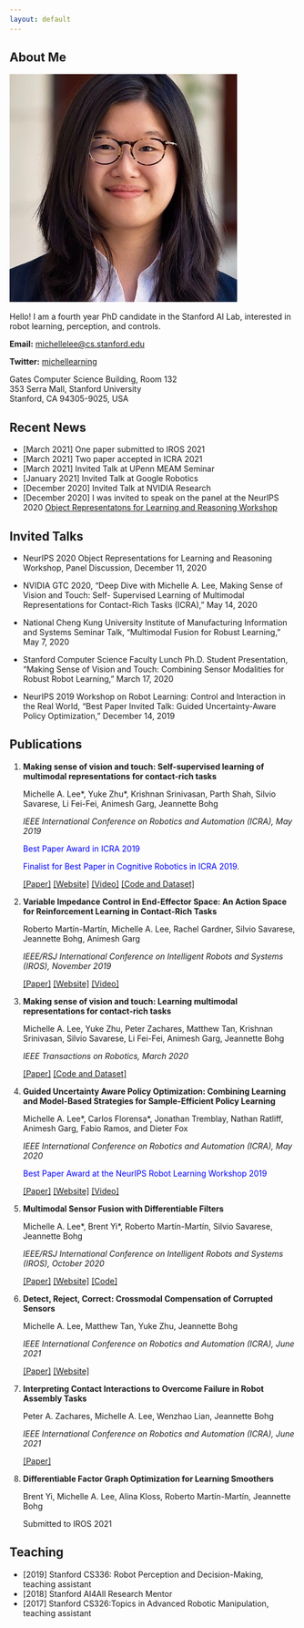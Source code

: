 ```yaml
---
layout: default
---
```


## About Me

<img class="profile-picture" src="AIS_square.jpeg">

Hello! I am a fourth year PhD candidate in the Stanford AI Lab, interested in robot learning, perception, and controls. 

**Email:** michellelee@cs.stanford.edu

**Twitter:** [michellearning](https://twitter.com/michellearning)

Gates Computer Science Building, Room 132 <br>
353 Serra Mall, Stanford University<br>
Stanford, CA 94305-9025, USA<br>

## Recent News


* [March 2021] One paper submitted to IROS 2021
* [March 2021] Two paper accepted in ICRA 2021 
* [March 2021] Invited Talk at UPenn MEAM Seminar
* [January 2021] Invited Talk at Google Robotics 
* [December 2020] Invited Talk at NVIDIA Research 
* [December 2020] I was invited to speak on the panel at the NeurIPS 2020 [Object Representatons for Learning and Reasoning Workshop](https://orlrworkshop.github.io/index.html)



## Invited Talks

* NeurIPS 2020 Object Representations for Learning and Reasoning Workshop, Panel Discussion, December 11, 2020

* NVIDIA GTC 2020, “Deep Dive with Michelle A. Lee, Making Sense of Vision and Touch: Self- Supervised Learning of Multimodal Representations for Contact-Rich Tasks (ICRA),” May 14, 2020

* National Cheng Kung University Institute of Manufacturing Information and Systems Seminar Talk, “Multimodal Fusion for Robust Learning,” May 7, 2020

* Stanford Computer Science Faculty Lunch Ph.D. Student Presentation, “Making Sense of Vision and Touch: Combining Sensor Modalities for Robust Robot Learning,” March 17, 2020

* NeurIPS 2019 Workshop on Robot Learning: Control and Interaction in the Real World, “Best Paper Invited Talk: Guided Uncertainty-Aware Policy Optimization,” December 14, 2019


## Publications
1. **Making sense of vision and touch: Self-supervised learning of multimodal representations for contact-rich tasks** 
    
    Michelle A. Lee\*, Yuke Zhu\*, Krishnan Srinivasan, Parth Shah, Silvio Savarese, Li Fei-Fei, Animesh Garg, Jeannette Bohg 

    _IEEE International Conference on Robotics and Automation (ICRA), May 2019_

    <span style="color:blue">Best Paper Award in ICRA 2019 </span>

    <span style="color:blue">Finalist for Best Paper in Cognitive Robotics in ICRA 2019</span>.

    [[Paper]](https://arxiv.org/abs/1810.10191) [[Website]](https://sites.google.com/view/visionandtouch) [[Video]](https://www.youtube.com/watch?v=usFQ8hNtE8c&feature=emb_title) [[Code and Dataset]](https://github.com/stanford-iprl-lab/multimodal_representation/)

2. **Variable Impedance Control in End-Effector Space:
An Action Space for Reinforcement Learning in Contact-Rich Tasks**

    Roberto Martín-Martín, Michelle A. Lee, Rachel Gardner, Silvio Savarese, Jeannette Bohg, Animesh Garg

    _IEEE/RSJ International Conference on Intelligent Robots and Systems (IROS), November 2019_

    [[Paper]](https://arxiv.org/abs/1906.08880) [[Website]](https://stanfordvl.github.io/vices/) [[Video]](https://www.youtube.com/watch?v=AozIUIW3Ghs&feature=youtu.be)

3. **Making sense of vision and touch: Learning multimodal representations for contact-rich tasks**
    
     Michelle A. Lee, Yuke Zhu, Peter Zachares, Matthew Tan, Krishnan Srinivasan, Silvio Savarese, Li Fei-Fei, Animesh Garg, Jeannette Bohg

     _IEEE Transactions on Robotics, March 2020_

    [[Paper]](http://ieeexplore.ieee.org/document/9043710) [[Code and Dataset]](https://github.com/stanford-iprl-lab/multimodal_representation/)

4. **Guided Uncertainty Aware Policy Optimization: Combining Learning and Model-Based Strategies for Sample-Efficient Policy Learning**
    
    Michelle A. Lee\*, Carlos Florensa\*, Jonathan Tremblay, Nathan Ratliff, Animesh Garg, Fabio Ramos,  and Dieter Fox 

     _IEEE International Conference on Robotics and Automation (ICRA), May 2020_ 

     <span style="color:blue">Best Paper Award at the NeurIPS Robot Learning Workshop 2019 </span>

    
    [[Paper]]() [[Website]](https://sites.google.com/view/guapo-rl) [[Video]](https://www.youtube.com/watch?v=_RGBMdiSMgw)

5. **Multimodal Sensor Fusion with Differentiable Filters**
    
    Michelle A. Lee\*, Brent Yi\*, Roberto Martín-Martín, Silvio Savarese, Jeannette Bohg
     
    _IEEE/RSJ International Conference on Intelligent Robots and Systems (IROS), October 2020_

    [[Paper]](https://arxiv.org/abs/2010.13021) [[Website]](https://sites.google.com/view/multimodalfilter) [[Code]](https://github.com/brentyi/multimodalfilter)

6. **Detect, Reject, Correct: Crossmodal Compensation of Corrupted Sensors**
    
    Michelle A. Lee, Matthew Tan, Yuke Zhu, Jeannette Bohg

    _IEEE International Conference on Robotics and Automation (ICRA), June 2021_

    

    [[Paper]](https://arxiv.org/abs/2012.00201) [[Website]](https://sites.google.com/view/crossmodal-compensation/)


7. **Interpreting Contact Interactions to Overcome Failure in Robot Assembly Tasks**

    Peter A. Zachares, Michelle A. Lee, Wenzhao Lian, Jeannette Bohg

    _IEEE International Conference on Robotics and Automation (ICRA), June 2021_

    [[Paper]](https://arxiv.org/abs/2101.02725)

8. **Differentiable Factor Graph Optimization for Learning Smoothers**

    Brent Yi, Michelle A. Lee, Alina Kloss, Roberto Martín-Martín, Jeannette Bohg

    Submitted to IROS 2021 

## Teaching

* [2019] Stanford CS336: Robot Perception and Decision-Making, teaching assistant
* [2018] Stanford AI4All Research Mentor
* [2017] Stanford CS326:Topics in Advanced Robotic Manipulation, teaching assistant





